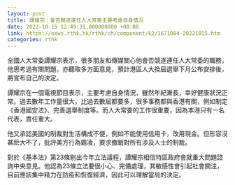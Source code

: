 ```yaml
---
layout: post
title: 譚耀宗：會否競逐連任人大常委主要考慮自身情況
date: 2022-10-15 12:49:31.000000000 +08:00
link: https://news.rthk.hk/rthk/ch/component/k2/1671084-20221015.htm
categories: rthk
---
```


全國人大常委譚耀宗表示，很多朋友和傳媒關心他會否競逐連任人大常委的職務，他思考過有關問題，亦聽取多方面意見，預計港區人大換屆選舉下月公布安排後，將宣布自己的決定。

譚耀宗在一個電視節目表示，主要考慮自身情況，雖然年紀漸長，幸好健康狀況正常。過去數年工作量很大，比過去數屆都要多，很多事務都與香港有關，例如制定《香港國安法》、完善選舉制度等。而人大常委的工作很重要，因為本港只有一名代表，責任重大。

他又承認美國的制裁對生活構成不便，例如不能使用信用卡，改用現金。但形容沒甚麽大不了，批評美方行為霸凌，要求撤銷對所有涉及人士的制裁。

對於《基本法》第23條剔出今年立法議程，譚耀宗相信特區政府會就重大問題諮詢中央意見。他認為23條立法要很小心、完備處理，其敏感性會引起社會關注，目前應該集中精力在防疫和恢復經濟，因此可以理解當局的決定。

